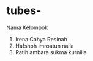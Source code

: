 # tubes-
Nama Kelompok
1. Irena Cahya Resinah
2. Hafshoh imroatun naila
3. Ratih ambara sukma kurnilia
